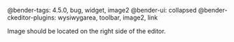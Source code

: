 @bender-tags: 4.5.0, bug, widget, image2
@bender-ui: collapsed
@bender-ckeditor-plugins: wysiwygarea, toolbar, image2, link

Image should be located on the right side of the editor.
